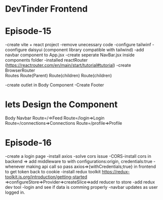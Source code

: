 # DevTinder Frontend

# Episode-15
-create vite + react project
-remove unecessary code
-configure tailwinf
-coonfigure daisyui (component library compatible with tailwind)
-add navbar component to App.jsx
-create seperate NavBar.jsx inside components folder
-installed reactRouter (https://reactrouter.com/en/main/start/tutorial#tutorial)
-create BrowserRouter  
   Routes
        Route(Parent)
           Route(children)
           Route(children)


-create outlet in Body Component
-Create Footer

# lets Design the Component
Body
   Navbar
   Route=/=>Feed
   Route=/login=>Login
   Route=/connections=>Connections
   Route=/profile=>Profile

   # Episode-16
   -create a login page
   -install axios
   -solve cors issue
   -CORS-install cors in backend => add middleware to with configurations:origin, credentials:true 
   -whenever making api call so pass 
   axios=>{withCredentials;true} in frontend to get token back to cookie
   -install redux toolkit https://redux-toolkit.js.org/introduction/getting-started
   =>configureStore=>Provider=>createSlice=>add reducer to store
   -add redux dev tool
   -login and see if data is comming properly
   -navbar updates as user logged in.